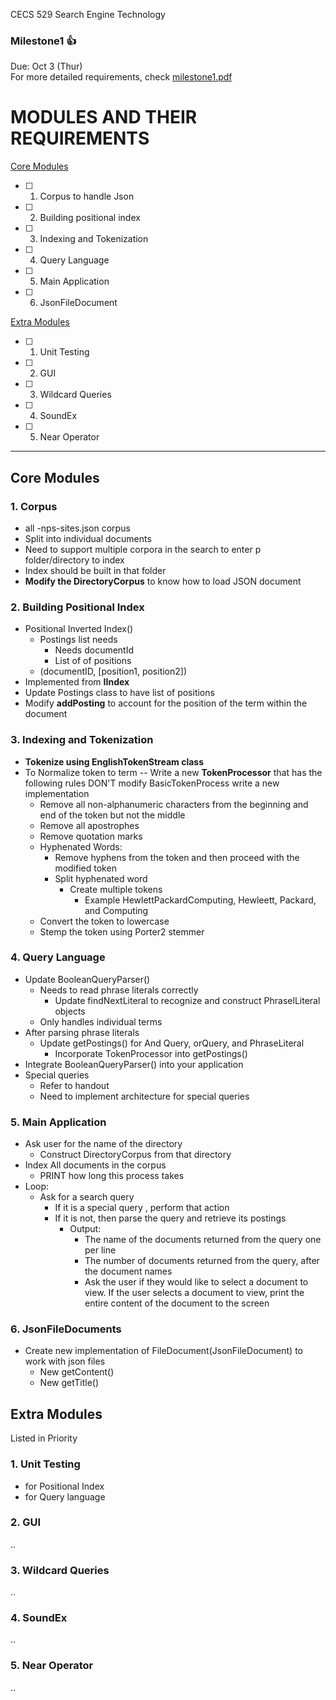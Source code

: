 CECS 529 Search Engine Technology
### Milestone1 :thumbsup:
Due: Oct 3 (Thur)  
For more detailed requirements, check [milestone1.pdf](milestone1.pdf)


# MODULES AND THEIR REQUIREMENTS
  
[Core Modules](#core-modules)  
- [ ] 1. Corpus to handle Json
- [ ] 2. Building positional index
- [ ] 3. Indexing and Tokenization
- [ ] 4. Query Language
- [ ] 5. Main Application
- [ ] 6. JsonFileDocument

[Extra Modules](#extra-modules)  
- [ ] 1. Unit Testing 
- [ ] 2. GUI 
- [ ] 3. Wildcard Queries 
- [ ] 4. SoundEx 
- [ ] 5. Near Operator

---

## Core Modules
### 1. Corpus
- all -nps-sites.json corpus
- Split into individual documents
- Need to support multiple corpora in the search to enter p folder/directory to index
- Index should be built in that folder
- **Modify the DirectoryCorpus** to know how to load JSON document

### 2. Building Positional Index
- Positional Inverted Index() 
  - Postings list needs
    - Needs documentId 
    - List of of positions
  - (documentID, [position1, position2])
- Implemented from **IIndex**
- Update Postings class to have list of positions
- Modify **addPosting** to account for the position of the term within the document

### 3. Indexing and Tokenization
- **Tokenize using EnglishTokenStream class**
- To Normalize token to term -- Write a new **TokenProcessor** that has the following rules DON'T modify BasicTokenProcess write a new implementation
  - Remove all non-alphanumeric characters from the beginning and end of the token but not the middle
  - Remove all apostrophes
  - Remove quotation marks
  - Hyphenated Words:
    - Remove hyphens from the token and then proceed with the modified token
    - Split hyphenated word
      - Create multiple tokens 
        - Example HewlettPackardComputing, Hewleett, Packard, and Computing
  - Convert the token to lowercase
  - Stemp the token using Porter2 stemmer

### 4. Query Language
- Update BooleanQueryParser()
  - Needs to read phrase literals correctly
    - Update findNextLiteral to recognize and construct PhraselLiteral objects
  - Only handles individual terms
- After parsing phrase literals
  - Update getPostings() for And Query, orQuery, and PhraseLiteral
    - Incorporate TokenProcessor into getPostings()
- Integrate BooleanQueryParser() into your application
- Special queries
  - Refer to handout
  - Need to implement architecture for special queries

### 5. Main Application
- Ask user for the name of the directory
  - Construct DirectoryCorpus from that directory
- Index All documents in the corpus
  - PRINT how long this process takes
- Loop:
  - Ask for a search query
    - If it is a special query , perform that action
    - If it is not, then parse the query and retrieve its postings
      - Output: 
        - The name of the documents returned from the query one per line
        - The number of documents returned from the query, after the document names
        - Ask the user if they would like to select a document to view. If the user selects a document to view, print the entire content of the document to the screen

### 6. JsonFileDocuments
- Create new implementation of FileDocument(JsonFileDocument) to work with json files
  - New getContent()
  - New getTitle()



## Extra Modules
Listed in Priority 
### 1. Unit Testing 
- for Positional Index
- for Query language

### 2. GUI 
..
### 3. Wildcard Queries 
..
### 4. SoundEx 
..
### 5. Near Operator
..
